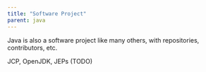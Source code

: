 ```yaml
---
title: "Software Project"
parent: java
---
```


Java is also a software project like many others, with repositories, contributors, etc.

JCP, OpenJDK, JEPs (TODO)
